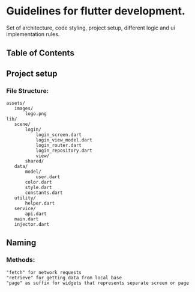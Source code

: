 # Guidelines for flutter development.

Set of architecture, code styling, project setup, different logic and ui implementation rules.


## Table of Contents

## Project setup
 ### File Structure:
 ```
assets/
	images/
		logo.png
lib/
	scene/
		login/
			login_screen.dart
			login_view_model.dart
			login_router.dart
			login_repository.dart		
			view/
		shared/
	data/
		model/
			user.dart
		color.dart
		style.dart
		constants.dart
	utility/
		helper.dart
	service/
		api.dart
	main.dart
	injector.dart
```

## Naming
   ### Methods:
	"fetch" for network requests
	"retrieve" for getting data from local base
	"page" as suffix for widgets that represents separate screen or page
